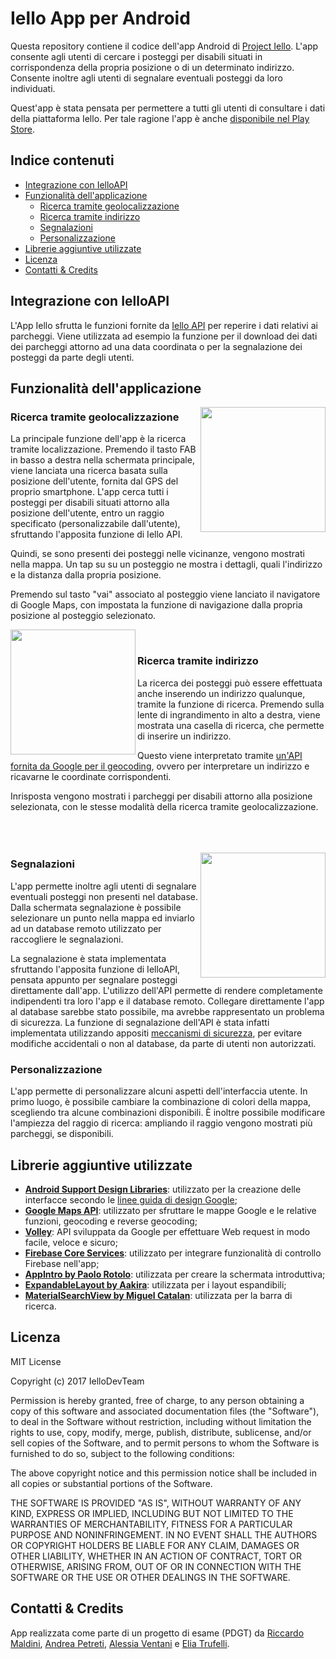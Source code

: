 # Iello App per Android #

Questa repository contiene il codice dell'app Android di [Project Iello](https://prezi.com/p/bkqagzs4v_w5/). L'app consente agli utenti di cercare i posteggi per disabili situati in corrispondenza della propria posizione o di un determinato indirizzo. Consente inoltre agli utenti di segnalare eventuali posteggi da loro individuati.

Quest'app è stata pensata per permettere a tutti gli utenti di consultare i dati della piattaforma Iello. Per tale ragione l'app è anche [disponibile nel Play Store](https://play.google.com/store/apps/details?id=com.projectiello.teampiattaforme.iello&hl=it).


## Indice contenuti ##
* [Integrazione con IelloAPI](#integrazione-con-ielloapi)
* [Funzionalità dell'applicazione](#funzionalità-dellapplicazione)
  * [Ricerca tramite geolocalizzazione](#ricerca-tramite-geolocalizzazione)
  * [Ricerca tramite indirizzo](#ricerca-tramite-indirizzo)
  * [Segnalazioni](#segnalazioni)
  * [Personalizzazione](#personalizzazione)
* [Librerie aggiuntive utilizzate](#librerie-aggiuntive-utilizzate)
* [Licenza](#licenza)
* [Contatti & Credits](#contatti--credits)


## Integrazione con IelloAPI ##
L'App Iello sfrutta le funzioni fornite da [Iello API](https://github.com/IelloDevTeam/IelloAPI "Iello API Repo") per reperire i dati relativi ai parcheggi. Viene utilizzata ad esempio la funzione per il download dei dati dei parcheggi attorno ad una data coordinata o per la segnalazione dei posteggi da parte degli utenti.


## Funzionalità dell'applicazione ##

<img src="Screen/geo2.jpg" width="200px" align="right"/>

### Ricerca tramite geolocalizzazione ###

La principale funzione dell'app è la ricerca tramite localizzazione. Premendo il tasto FAB in basso a destra nella schermata principale, viene lanciata una ricerca basata sulla posizione dell'utente, fornita dal GPS del proprio smartphone. L'app cerca tutti i posteggi per disabili situati attorno alla posizione dell'utente, entro un raggio specificato (personalizzabile dall'utente), sfruttando l'apposita funzione di Iello API.

Quindi, se sono presenti dei posteggi nelle vicinanze, vengono mostrati nella mappa. Un tap su su un posteggio ne mostra i dettagli, quali l'indirizzo e la distanza dalla propria posizione. 

Premendo sul tasto "vai" associato al posteggio viene lanciato il navigatore di Google Maps, con impostata la funzione di navigazione dalla propria posizione al posteggio selezionato. </br>

<img src="Screen/ind3.jpg" width="200px" align="left"/> </br>

### Ricerca tramite indirizzo ###

La ricerca dei posteggi può essere effettuata anche inserendo un indirizzo qualunque, tramite la funzione di ricerca. Premendo sulla lente di ingrandimento in alto a destra, viene mostrata una casella di ricerca, che permette di inserire un indirizzo.

Questo viene interpretato tramite [un'API fornita da Google per il geocoding](https://developers.google.com/maps/documentation/geocoding/intro), ovvero per interpretare un indirizzo e ricavarne le coordinate corrispondenti. 

Inrisposta vengono mostrati i parcheggi per disabili attorno alla posizione selezionata, con le stesse modalità della ricerca tramite geolocalizzazione. </br></br></br></br>
  
<img src="Screen/seg2.jpg" width="200px" align="right"/>

### Segnalazioni ###

L'app permette inoltre agli utenti di segnalare eventuali posteggi non presenti nel database. Dalla schermata segnalazione è possibile selezionare un punto nella mappa ed inviarlo ad un database remoto utilizzato per raccogliere le segnalazioni.

La segnalazione è stata implementata sfruttando l'apposita funzione di IelloAPI, pensata appunto per segnalare posteggi direttamente dall'app. L'utilizzo dell'API permette di rendere completamente indipendenti tra loro l'app e il database remoto. Collegare direttamente l'app al database sarebbe stato possibile, ma avrebbe rappresentato un problema di sicurezza. La funzione di segnalazione dell'API è stata infatti implementata utilizzando appositi [meccanismi di sicurezza](https://github.com/IelloDevTeam/IelloAPI), per evitare modifiche accidentali o non al database, da parte di utenti non autorizzati. </br>

### Personalizzazione ###
L'app permette di personalizzare alcuni aspetti dell'interfaccia utente. In primo luogo, è possibile cambiare la combinazione di colori della mappa, scegliendo tra alcune combinazioni disponibili. È inoltre possibile modificare l'ampiezza del raggio di ricerca: ampliando il raggio vengono mostrati più parcheggi, se disponibili.

## Librerie aggiuntive utilizzate ##
* **[Android Support Design Libraries](https://developer.android.com/topic/libraries/support-library/index.html)**:
  utilizzato per la creazione delle interfacce secondo le [linee guida di design Google](https://material.io/guidelines/);
* **[Google Maps API](https://developers.google.com/maps/documentation/android-api/)**:
  utilizzato per sfruttare le mappe Google e le relative funzioni, geocoding e reverse geocoding;
* **[Volley](https://github.com/google/volley)**: API sviluppata da Google per effettuare Web request in modo facile, veloce e sicuro;
* **[Firebase Core Services](https://firebase.google.com/docs/reference/android/packages)**: utilizzato per integrare funzionalità di controllo Firebase nell'app;
* **[AppIntro by Paolo Rotolo](https://github.com/apl-devs/AppIntro)**: utilizzata per creare la schermata introduttiva;
* **[ExpandableLayout by Aakira](https://github.com/AAkira/ExpandableLayout)**: utilizzata per i layout espandibili;
* **[MaterialSearchView by Miguel Catalan](https://github.com/MiguelCatalan/MaterialSearchView)**: utilizzata per la barra di ricerca.


## Licenza ##
MIT License

Copyright (c) 2017 IelloDevTeam

Permission is hereby granted, free of charge, to any person obtaining a copy
of this software and associated documentation files (the "Software"), to deal
in the Software without restriction, including without limitation the rights
to use, copy, modify, merge, publish, distribute, sublicense, and/or sell
copies of the Software, and to permit persons to whom the Software is
furnished to do so, subject to the following conditions:

The above copyright notice and this permission notice shall be included in all
copies or substantial portions of the Software.

THE SOFTWARE IS PROVIDED "AS IS", WITHOUT WARRANTY OF ANY KIND, EXPRESS OR
IMPLIED, INCLUDING BUT NOT LIMITED TO THE WARRANTIES OF MERCHANTABILITY,
FITNESS FOR A PARTICULAR PURPOSE AND NONINFRINGEMENT. IN NO EVENT SHALL THE
AUTHORS OR COPYRIGHT HOLDERS BE LIABLE FOR ANY CLAIM, DAMAGES OR OTHER
LIABILITY, WHETHER IN AN ACTION OF CONTRACT, TORT OR OTHERWISE, ARISING FROM,
OUT OF OR IN CONNECTION WITH THE SOFTWARE OR THE USE OR OTHER DEALINGS IN THE
SOFTWARE.


## Contatti & Credits ##
App realizzata come parte di un progetto di esame (PDGT) da [Riccardo Maldini](https://github.com/maldins46), [Andrea Petreti](https://github.com/petretiandrea), [Alessia Ventani](https://github.com/AlessiaVe) e [Elia Trufelli](https://github.com/EliaT95).
